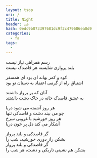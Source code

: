 ```yaml
---
layout: tsop
uri: /
title: Night
header: شب
hash: 0edc9b073397681dc9f2c479686ea0d9
categories:
  - fa
tags:
  - 
---
```


رسم همراهی نیاز نیست  
بلند پروازی شایسته هر قاصدک نیست  

کوه و کمر بهانه ای بود ای همسفر  
اشتیاق راه از گرمی اعتماد به دستان تو بود  

آنان که پر پرواز داشتند  
به عشق قاصدک خانه در خاک دشت داشتند  

هر روز آشفته می شود دریا  
چو می بیند دشت و قاصدکی تنها  
هر روز خورشید با غروبی سرخ  
آشکار می کند دل پر خون دریا  

گر قاصدکی و بلند پرواز  
بشکن راز دوری خورشید، شب را  
گر قاصدکی و بلند پرواز  
بشکن هم نشینی تاریکی و دشت، هر شب را  
